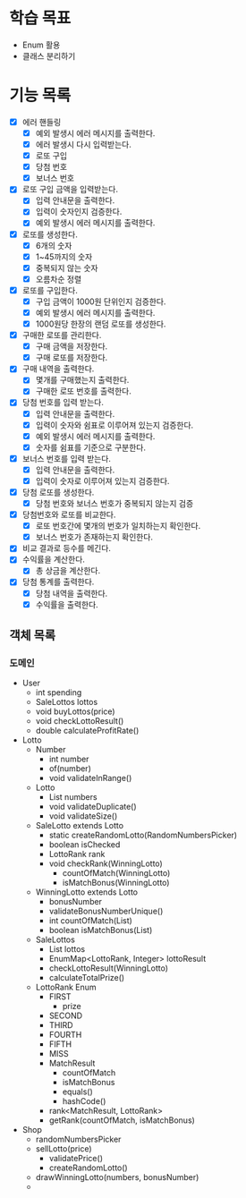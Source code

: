 # 학습 목표
- Enum 활용
- 클래스 분리하기

# 기능 목록

- [x] 에러 핸들링
  - [x] 예외 발생시 에러 메시지를 출력한다.
  - [x] 에러 발생시 다시 입력받는다.
  - [x] 로또 구입
  - [x] 당첨 번호
  - [x] 보너스 번호
- [x] 로또 구입 금액을 입력받는다.
  - [x] 입력 안내문을 출력한다.
  - [x] 입력이 숫자인지 검증한다.
  - [x] 예외 발생시 에러 메시지를 출력한다.
- [x] 로또를 생성한다.
  - [x] 6개의 숫자
  - [x] 1~45까지의 숫자
  - [x] 중복되지 않는 숫자
  - [x] 오름차순 정렬
- [x] 로또를 구입한다.
  - [x] 구입 금액이 1000원 단위인지 검증한다.
  - [x] 예외 발생시 에러 메시지를 출력한다.
  - [x] 1000원당 한장의 랜덤 로또를 생성한다.
- [x] 구매한 로또를 관리한다.
  - [x] 구매 금액을 저장한다.
  - [x] 구매 로또를 저장한다.
- [x] 구매 내역을 출력한다.
  - [x] 몇개를 구매했는지 출력한다.
  - [x] 구매한 로또 번호를 출력한다.
- [x] 당첨 번호를 입력 받는다.
  - [x] 입력 안내문을 출력한다.
  - [x] 입력이 숫자와 쉼표로 이루어져 있는지 검증한다.
  - [x] 예외 발생시 에러 메시지를 출력한다.
  - [x] 숫자를 쉼표를 기준으로 구분한다.
- [x] 보너스 번호를 입력 받는다.
  - [x] 입력 안내문을 출력한다.
  - [x] 입력이 숫자로 이루어져 있는지 검증한다.
- [x] 당첨 로또를 생성한다.
  - [x] 당첨 번호와 보너스 번호가 중복되지 않는지 검증
- [x] 당첨번호와 로또를 비교한다.
  - [x] 로또 번호간에 몇개의 번호가 일치하는지 확인한다. 
  - [x] 보너스 번호가 존재하는지 확인한다.
- [x] 비교 결과로 등수를 메긴다.
- [x] 수익률을 계산한다.
  - [x] 총 상금을 계산한다.
- [x] 당첨 통계를 출력한다.
  - [x] 당첨 내역을 출력한다.
  - [x] 수익률을 출력한다.

## 객체 목록
  ### 도메인
- User 
  - int spending
  - SaleLottos lottos
  - void buyLottos(price)
  - void checkLottoResult()
  - double calculateProfitRate()
- Lotto
  - Number
    - int number
    - of(number)
    - void validateInRange()
  - Lotto
    - List<Number> numbers
    - void validateDuplicate()
    - void validateSize()
  - SaleLotto extends Lotto
    - static createRandomLotto(RandomNumbersPicker) 
    - boolean isChecked
    - LottoRank rank
    - void checkRank(WinningLotto)
      - countOfMatch(WinningLotto)
      - isMatchBonus(WinningLotto)
  - WinningLotto extends Lotto
    - bonusNumber
    - validateBonusNumberUnique()
    - int countOfMatch(List<Number>)
    - boolean isMatchBonus(List<Number>)
  - SaleLottos
    - List<SaleLotto> lottos
    - EnumMap<LottoRank, Integer> lottoResult
    - checkLottoResult(WinningLotto)
    - calculateTotalPrize()
  - LottoRank Enum
    - FIRST
      - prize
    - SECOND
    - THIRD
    - FOURTH
    - FIFTH
    - MISS
    - MatchResult
      - countOfMatch
      - isMatchBonus
      - equals()
      - hashCode()
    - rank<MatchResult, LottoRank>
    - getRank(countOfMatch, isMatchBonus)
- Shop
  - randomNumbersPicker
  - sellLotto(price)
    - validatePrice()
    - createRandomLotto()
  - drawWinningLotto(numbers, bonusNumber)
  - 